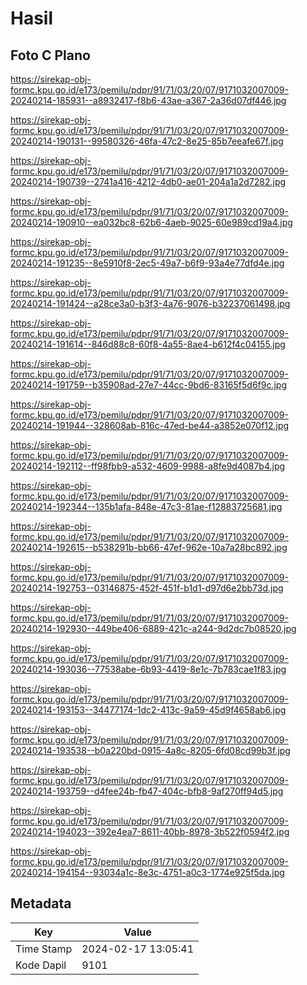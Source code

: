 # Hasil

## Foto C Plano

https://sirekap-obj-formc.kpu.go.id/e173/pemilu/pdpr/91/71/03/20/07/9171032007009-20240214-185931--a8932417-f8b6-43ae-a367-2a36d07df446.jpg

https://sirekap-obj-formc.kpu.go.id/e173/pemilu/pdpr/91/71/03/20/07/9171032007009-20240214-190131--99580326-46fa-47c2-8e25-85b7eeafe67f.jpg

https://sirekap-obj-formc.kpu.go.id/e173/pemilu/pdpr/91/71/03/20/07/9171032007009-20240214-190739--2741a416-4212-4db0-ae01-204a1a2d7282.jpg

https://sirekap-obj-formc.kpu.go.id/e173/pemilu/pdpr/91/71/03/20/07/9171032007009-20240214-190910--ea032bc8-62b6-4aeb-9025-60e989cd19a4.jpg

https://sirekap-obj-formc.kpu.go.id/e173/pemilu/pdpr/91/71/03/20/07/9171032007009-20240214-191235--8e5910f8-2ec5-49a7-b6f9-93a4e77dfd4e.jpg

https://sirekap-obj-formc.kpu.go.id/e173/pemilu/pdpr/91/71/03/20/07/9171032007009-20240214-191424--a28ce3a0-b3f3-4a76-9076-b32237061498.jpg

https://sirekap-obj-formc.kpu.go.id/e173/pemilu/pdpr/91/71/03/20/07/9171032007009-20240214-191614--846d88c8-60f8-4a55-8ae4-b612f4c04155.jpg

https://sirekap-obj-formc.kpu.go.id/e173/pemilu/pdpr/91/71/03/20/07/9171032007009-20240214-191759--b35908ad-27e7-44cc-9bd6-83165f5d6f9c.jpg

https://sirekap-obj-formc.kpu.go.id/e173/pemilu/pdpr/91/71/03/20/07/9171032007009-20240214-191944--328608ab-816c-47ed-be44-a3852e070f12.jpg

https://sirekap-obj-formc.kpu.go.id/e173/pemilu/pdpr/91/71/03/20/07/9171032007009-20240214-192112--ff98fbb9-a532-4609-9988-a8fe9d4087b4.jpg

https://sirekap-obj-formc.kpu.go.id/e173/pemilu/pdpr/91/71/03/20/07/9171032007009-20240214-192344--135b1afa-848e-47c3-81ae-f12883725681.jpg

https://sirekap-obj-formc.kpu.go.id/e173/pemilu/pdpr/91/71/03/20/07/9171032007009-20240214-192615--b538291b-bb66-47ef-962e-10a7a28bc892.jpg

https://sirekap-obj-formc.kpu.go.id/e173/pemilu/pdpr/91/71/03/20/07/9171032007009-20240214-192753--03146875-452f-451f-b1d1-d97d6e2bb73d.jpg

https://sirekap-obj-formc.kpu.go.id/e173/pemilu/pdpr/91/71/03/20/07/9171032007009-20240214-192930--449be406-6889-421c-a244-9d2dc7b08520.jpg

https://sirekap-obj-formc.kpu.go.id/e173/pemilu/pdpr/91/71/03/20/07/9171032007009-20240214-193036--77538abe-6b93-4419-8e1c-7b783cae1f83.jpg

https://sirekap-obj-formc.kpu.go.id/e173/pemilu/pdpr/91/71/03/20/07/9171032007009-20240214-193153--34477174-1dc2-413c-9a59-45d9f4658ab6.jpg

https://sirekap-obj-formc.kpu.go.id/e173/pemilu/pdpr/91/71/03/20/07/9171032007009-20240214-193538--b0a220bd-0915-4a8c-8205-6fd08cd99b3f.jpg

https://sirekap-obj-formc.kpu.go.id/e173/pemilu/pdpr/91/71/03/20/07/9171032007009-20240214-193759--d4fee24b-fb47-404c-bfb8-9af270ff94d5.jpg

https://sirekap-obj-formc.kpu.go.id/e173/pemilu/pdpr/91/71/03/20/07/9171032007009-20240214-194023--392e4ea7-8611-40bb-8978-3b522f0594f2.jpg

https://sirekap-obj-formc.kpu.go.id/e173/pemilu/pdpr/91/71/03/20/07/9171032007009-20240214-194154--93034a1c-8e3c-4751-a0c3-1774e925f5da.jpg


## Metadata

| Key        | Value               |
| ---------- | ------------------- |
| Time Stamp | 2024-02-17 13:05:41 |
| Kode Dapil | 9101                |



